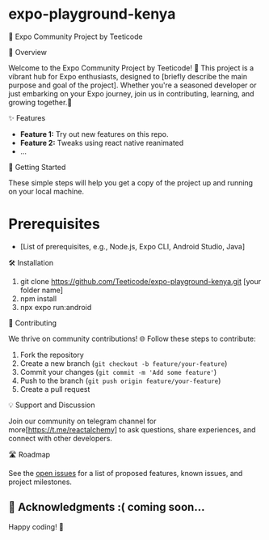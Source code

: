 # expo-playground-kenya
🚀 Expo Community Project by Teeticode

🌟 Overview

Welcome to the Expo Community Project by Teeticode! 🎉 This project is a vibrant hub for Expo enthusiasts, designed to [briefly describe the main purpose and goal of the project]. Whether you're a seasoned developer or just embarking on your Expo journey, join us in contributing, learning, and growing together.🚀 

✨ Features

- **Feature 1:** Try out new features on this repo.
- **Feature 2:** Tweaks using react native reanimated 
- ...

🚀 Getting Started

These simple steps will help you get a copy of the project up and running on your local machine.

# Prerequisites

- [List of prerequisites, e.g., Node.js, Expo CLI, Android Studio, Java]

🛠️ Installation

1. git clone https://github.com/Teeticode/expo-playground-kenya.git [your folder name]
2. npm install
3. npx expo run:android

🤝 Contributing

We thrive on community contributions! 🌐 Follow these steps to contribute:

1. Fork the repository
2. Create a new branch (`git checkout -b feature/your-feature`)
3. Commit your changes (`git commit -m 'Add some feature'`)
4. Push to the branch (`git push origin feature/your-feature`)
5. Create a pull request

💡 Support and Discussion

Join our community on telegram channel for more[https://t.me/reactalchemy] to ask questions, share experiences, and connect with other developers.

🛣️ Roadmap

See the [open issues](link_to_issues) for a list of proposed features, known issues, and project milestones.


🙌 Acknowledgments
    :( coming soon...
---

Happy coding! 🚀
